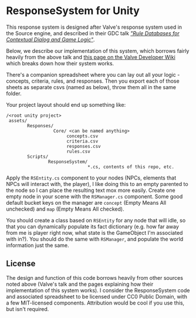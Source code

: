 # ResponseSystem for Unity

This response system is designed after Valve's response system used in the Source engine, and described in their GDC talk [_"Rule Databases for Contextual Dialog and Game Logic"_](https://youtu.be/tAbBID3N64A).

Below, we describe our implementation of this system, which borrows fairly heavily from the above talk and [this page on the Valve Developer Wiki](https://developer.valvesoftware.com/wiki/Response_System) which breaks down how their system works.

There's a companion spreadsheet where you can lay out all your logic - concepts, criteria, rules, and responses. Then you export each of those sheets as separate csvs (named as below), throw them all in the same folder.

Your project layout should end up something like:

```
/<root unity project>
 assets/
        Responses/
                  Core/ <can be named anything>
                       concepts.csv
                       criteria.csv
                       responses.csv
                       rules.csv
        Scripts/
                ResponseSystem/
                               *.cs, contents of this repo, etc.
```

Apply the `RSEntity.cs` component to your nodes (NPCs, elements that NPCs will interact with, the player), I like doing this to an empty parented to the node so I can place the resulting text mox more easily. Create one empty node in your scene with the `RSManager.cs` component. Some good default bucket keys on the manager are `concept` (Empty Means All unchecked) and `map` (Empty Means All checked).

You should create a class based on `RSEntity` for any node that will idle, so that you can dynamically populate its fact dictionary (e.g. how far away from me is player right now, what state is the GameObject I'm associated with in?). You should do the same with `RSManager`, and populate the world information just the same.

## License
The design and function of this code borrows heavily from other sources noted above (Valve's talk and the pages explaining how their implementation of this system works). I consider the ResponseSystem code and associated spreadsheet to be licensed under CC0 Public Domain, with a few MIT-licensed components. Attribution would be cool if you use this, but isn't required.
